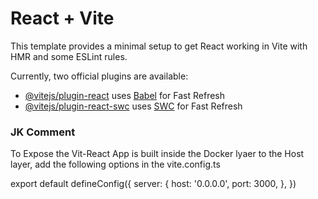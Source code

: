 # React + Vite

This template provides a minimal setup to get React working in Vite with HMR and some ESLint rules.

Currently, two official plugins are available:

- [@vitejs/plugin-react](https://github.com/vitejs/vite-plugin-react/blob/main/packages/plugin-react/README.md) uses [Babel](https://babeljs.io/) for Fast Refresh
- [@vitejs/plugin-react-swc](https://github.com/vitejs/vite-plugin-react-swc) uses [SWC](https://swc.rs/) for Fast Refresh

### JK Comment ###

To Expose the Vit-React App is built inside the Docker lyaer to the Host layer, add the following options in the vite.config.ts

export default defineConfig({
  server: {
  	host: '0.0.0.0',
        port: 3000,
  },
})

